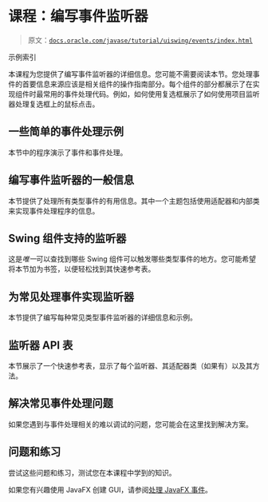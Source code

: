 # 课程：编写事件监听器

> 原文：[`docs.oracle.com/javase/tutorial/uiswing/events/index.html`](https://docs.oracle.com/javase/tutorial/uiswing/events/index.html)

示例索引

本课程为您提供了编写事件监听器的详细信息。您可能不需要阅读本节。您处理事件的首要信息来源应该是相关组件的操作指南部分。每个组件的部分都展示了在实现组件时最常用的事件处理代码。例如，如何使用复选框展示了如何使用项目监听器处理复选框上的鼠标点击。

## 一些简单的事件处理示例

本节中的程序演示了事件和事件处理。

## 编写事件监听器的一般信息

本节提供了处理所有类型事件的有用信息。其中一个主题包括使用适配器和内部类来实现事件处理程序的信息。

## Swing 组件支持的监听器

这是*唯一*可以查找到哪些 Swing 组件可以触发哪些类型事件的地方。您可能希望将本节加为书签，以便轻松找到其快速参考表。

## 为常见处理事件实现监听器

本节提供了编写每种常见类型事件监听器的详细信息和示例。

## 监听器 API 表

本节展示了一个快速参考表，显示了每个监听器、其适配器类（如果有）以及其方法。

## 解决常见事件处理问题

如果您遇到与事件处理相关的难以调试的问题，您可能会在这里找到解决方案。

## 问题和练习

尝试这些问题和练习，测试您在本课程中学到的知识。

如果您有兴趣使用 JavaFX 创建 GUI，请参阅[处理 JavaFX 事件](https://docs.oracle.com/javase/8/javafx/events-tutorial/events.htm)。
